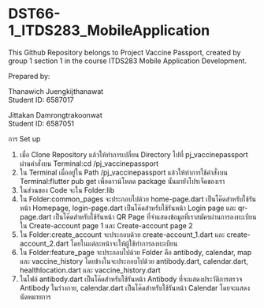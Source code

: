 # DST66-1_ITDS283_MobileApplication

This Github Repository belongs to Project Vaccine Passport, created by group 1 section 1 in the course ITDS283 Mobile Application Development.

Prepared by:

Thanawich Juengkijthanawat  
Student ID: 6587017

Jittakan Damrongtrakoonwat  
Student ID: 6587051

การ Set up
1. เมื่อ Clone Repository แล้วให้ทำการเปลี่ยน Directory ไปที่ pj_vaccinepassport ผ่านคำสั่งบน Terminal:cd /pj_vaccinepassport
2. ใน Terminal เมื่ออยู่ใน Path /pj_vaccinepassport แล้วให้ทำการใช้คำสั่งบน Terminal:flutter pub get เพื่อดาวน์โหลด package นั้นมายังโปรเจ็คของเรา
3. ในส่วนของ Code จะใน Folder:lib
4. ใน Folder:common_pages จะประกอบไปด้วย home-page.dart เป็นโค๊ดสำหรับใช้รันหน้า Homepage, login-page.dart  เป็นโค๊ดสำหรับใช้รันหน้า Login page และ qr-page.dart เป็นโค๊ดสำหรับใช้รันหน้า QR Page ที่จำแสดงข้อมูลที่เราสมัครผ่านการลงทะเบียน ใน Create-account page 1 และ Create-account page 2
5. ใน Folder:create_account จะประกอบด้วย create-account_1.dart และ create-account_2.dart โดยในแต่ละหน้าจะให้ผู้ใช้ทำการลงทะเบียน
6. ใน Folder:feature_page จะประกอบไปด้วย Folder คือ antibody, calendar, map และ vaccine_history โดยข้างในจะประกอบไปด้วย antibody.dart, calendar.dart, healthlocation.dart และ vaccine_history.dart
7. ในไฟล์ antibody.dart เป็นโค๊ดสำหรับใช้รันหน้า Antibody ที่จะแสดงประวัติการตรวจ Antibody ในร่างกาย, calendar.dart เป็นโค๊ดสำหรับใช้รันหน้า Calendar โดยจะแสดงนัดหมายการ

